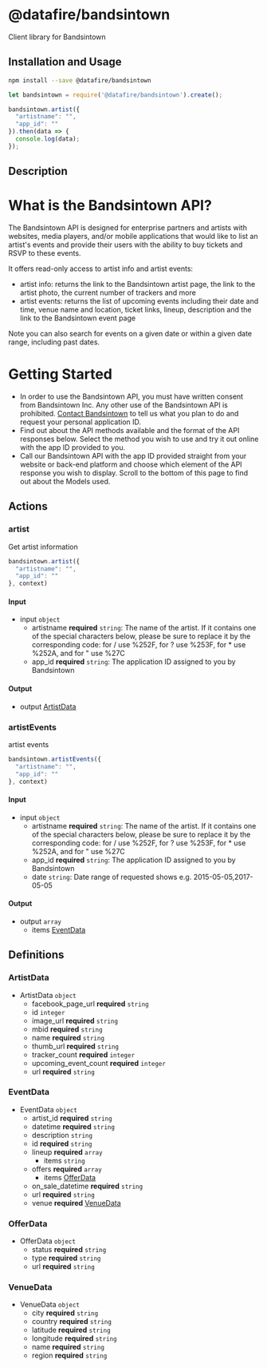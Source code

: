 # @datafire/bandsintown

Client library for Bandsintown

## Installation and Usage
```bash
npm install --save @datafire/bandsintown
```
```js
let bandsintown = require('@datafire/bandsintown').create();

bandsintown.artist({
  "artistname": "",
  "app_id": ""
}).then(data => {
  console.log(data);
});
```

## Description

# What is the Bandsintown API?
The Bandsintown API is designed for enterprise partners and artists with websites, media players, and/or mobile applications that would like to list an artist's events and provide their users with the ability to buy tickets and RSVP to these events.

It offers read-only access to artist info and artist events:
- artist info: returns the link to the Bandsintown artist page, the link to the artist photo, the current number of trackers and more
- artist events: returns the list of upcoming events including their date and time, venue name and location, ticket links, lineup, description and the link to the Bandsintown event page

Note you can also search for events on a given date or within a given date range, including past dates.

# Getting Started
- In order to use the Bandsintown API, you must have written consent from Bandsintown Inc. Any other use of the Bandsintown API is prohibited. [Contact Bandsintown](http://help.bandsintown.com/) to tell us what you plan to do and request your personal application ID.
- Find out about the API methods available and the format of the API responses below. Select the method you wish to use and try it out online with the app ID provided to you.
- Call our Bandsintown API with the app ID provided straight from your website or back-end platform and choose which element of the API response you wish to display. Scroll to the bottom of this page to find out about the Models used.


## Actions

### artist
Get artist information



```js
bandsintown.artist({
  "artistname": "",
  "app_id": ""
}, context)
```

#### Input
* input `object`
  * artistname **required** `string`: The name of the artist. If it contains one of the special characters below, please be sure to replace it by the corresponding code: for / use %252F, for ? use %253F, for * use %252A, and for " use %27C
  * app_id **required** `string`: The application ID assigned to you by Bandsintown

#### Output
* output [ArtistData](#artistdata)

### artistEvents
artist events



```js
bandsintown.artistEvents({
  "artistname": "",
  "app_id": ""
}, context)
```

#### Input
* input `object`
  * artistname **required** `string`: The name of the artist. If it contains one of the special characters below, please be sure to replace it by the corresponding code: for / use %252F, for ? use %253F, for * use %252A, and for " use %27C
  * app_id **required** `string`: The application ID assigned to you by Bandsintown
  * date `string`: Date range of requested shows e.g. 2015-05-05,2017-05-05

#### Output
* output `array`
  * items [EventData](#eventdata)



## Definitions

### ArtistData
* ArtistData `object`
  * facebook_page_url **required** `string`
  * id `integer`
  * image_url **required** `string`
  * mbid **required** `string`
  * name **required** `string`
  * thumb_url **required** `string`
  * tracker_count **required** `integer`
  * upcoming_event_count **required** `integer`
  * url **required** `string`

### EventData
* EventData `object`
  * artist_id **required** `string`
  * datetime **required** `string`
  * description `string`
  * id **required** `string`
  * lineup **required** `array`
    * items `string`
  * offers **required** `array`
    * items [OfferData](#offerdata)
  * on_sale_datetime **required** `string`
  * url **required** `string`
  * venue **required** [VenueData](#venuedata)

### OfferData
* OfferData `object`
  * status **required** `string`
  * type **required** `string`
  * url **required** `string`

### VenueData
* VenueData `object`
  * city **required** `string`
  * country **required** `string`
  * latitude **required** `string`
  * longitude **required** `string`
  * name **required** `string`
  * region **required** `string`


